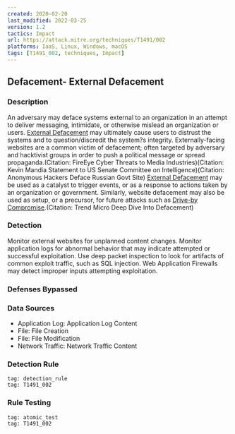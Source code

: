 ```yaml
---
created: 2020-02-20
last_modified: 2022-03-25
version: 1.2
tactics: Impact
url: https://attack.mitre.org/techniques/T1491/002
platforms: IaaS, Linux, Windows, macOS
tags: [T1491_002, techniques, Impact]
---
```


## Defacement- External Defacement

### Description

An adversary may deface systems external to an organization in an attempt to deliver messaging, intimidate, or otherwise mislead an organization or users. [External Defacement](https://attack.mitre.org/techniques/T1491/002) may ultimately cause users to distrust the systems and to question/discredit the system?s integrity. Externally-facing websites are a common victim of defacement; often targeted by adversary and hacktivist groups in order to push a political message or spread propaganda.(Citation: FireEye Cyber Threats to Media Industries)(Citation: Kevin Mandia Statement to US Senate Committee on Intelligence)(Citation: Anonymous Hackers Deface Russian Govt Site) [External Defacement](https://attack.mitre.org/techniques/T1491/002) may be used as a catalyst to trigger events, or as a response to actions taken by an organization or government. Similarly, website defacement may also be used as setup, or a precursor, for future attacks such as [Drive-by Compromise](https://attack.mitre.org/techniques/T1189).(Citation: Trend Micro Deep Dive Into Defacement)

### Detection

Monitor external websites for unplanned content changes. Monitor application logs for abnormal behavior that may indicate attempted or successful exploitation. Use deep packet inspection to look for artifacts of common exploit traffic, such as SQL injection. Web Application Firewalls may detect improper inputs attempting exploitation.

### Defenses Bypassed



### Data Sources

  - Application Log: Application Log Content
  -  File: File Creation
  -  File: File Modification
  -  Network Traffic: Network Traffic Content
### Detection Rule

```query
tag: detection_rule
tag: T1491_002
```

### Rule Testing

```query
tag: atomic_test
tag: T1491_002
```
